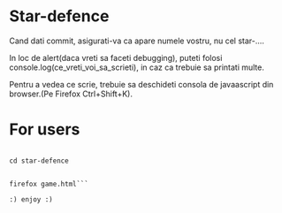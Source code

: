 ﻿Star-defence
============


Cand dati commit, asigurati-va ca apare numele vostru, nu cel star-....

In loc de alert(daca vreti sa faceti debugging), puteti folosi console.log(ce_vreti_voi_sa_scrieti), in caz ca trebuie sa 
printati multe.

Pentru a vedea ce scrie, trebuie sa deschideti consola de javaascript din browser.(Pe Firefox Ctrl+Shift+K).

For users  
=========  
```git clone git@github.com:star-yellow-team/star-defence.git

cd star-defence


firefox game.html```

:) enjoy :)
